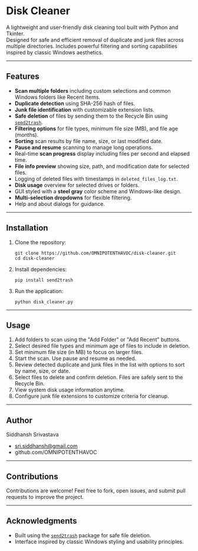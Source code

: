 # Disk Cleaner

A lightweight and user-friendly disk cleaning tool built with Python and Tkinter.  
Designed for safe and efficient removal of duplicate and junk files across multiple directories. Includes powerful filtering and sorting capabilities inspired by classic Windows aesthetics.

---

## Features

- **Scan multiple folders** including custom selections and common Windows folders like Recent Items.
- **Duplicate detection** using SHA-256 hash of files.
- **Junk file identification** with customizable extension lists.
- **Safe deletion** of files by sending them to the Recycle Bin using [`send2trash`](https://pypi.org/project/SendTrash/).
- **Filtering options** for file types, minimum file size (MB), and file age (months).
- **Sorting** scan results by file name, size, or last modified date.
- **Pause and resume** scanning to manage long operations.
- Real-time **scan progress** display including files per second and elapsed time.
- **File info preview** showing size, path, and modification date for selected files.
- Logging of deleted files with timestamps in `deleted_files_log.txt`.
- **Disk usage** overview for selected drives or folders.
- GUI styled with a **steel gray** color scheme and Windows-like design.
- **Multi-selection dropdowns** for flexible filtering.
- Help and about dialogs for guidance.

---

## Installation

1. Clone the repository:  
   ```
   git clone https://github.com/OMNIPOTENTHAVOC/disk-cleaner.git
   cd disk-cleaner
   ```

2. Install dependencies:  
   ```
   pip install send2trash
   ```

3. Run the application:  
   ```
   python disk_cleaner.py
   ```

---

## Usage

1. Add folders to scan using the "Add Folder" or "Add Recent" buttons.
2. Select desired file types and minimum age of files to include in deletion.
3. Set minimum file size (in MB) to focus on larger files.
4. Start the scan. Use pause and resume as needed.
5. Review detected duplicate and junk files in the list with options to sort by name, size, or date.
6. Select files to delete and confirm deletion. Files are safely sent to the Recycle Bin.
7. View system disk usage information anytime.
8. Configure junk file extensions to customize criteria for cleanup.

---

## Author

Siddhansh Srivastava
- sri.siddhansh@gmail.com
- github.com/OMNIPOTENTHAVOC

---

## Contributions

Contributions are welcome! Feel free to fork, open issues, and submit pull requests to improve the project.

---

## Acknowledgments

- Built using the [`send2trash`](https://pypi.org/project/SendTrash/) package for safe file deletion.
- Interface inspired by classic Windows styling and usability principles.
